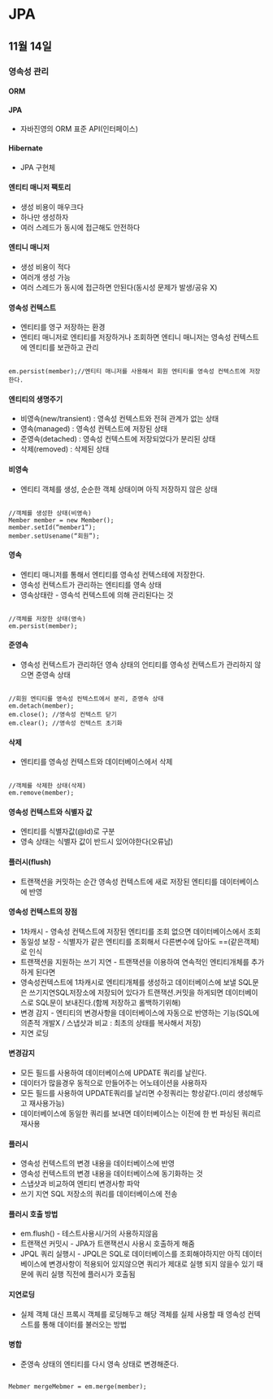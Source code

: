# JPA

## 11월 14일

### 영속성 관리

#### ORM

#### JPA
* 자바진영의 ORM 표준 API(인터페이스)

#### Hibernate
* JPA 구현체

#### 엔티티 매니저 팩토리
* 생성 비용이 매우크다
* 하나만 생성하자
* 여러 스레드가 동시에 접근해도 안전하다

#### 엔티니 매니저
* 생성 비용이 적다
* 여러개 생성 가능
* 여러 스레드가 동시에 접근하면 안된다(동시성 문제가 발생/공유 X)

#### 영속성 컨텍스트
* 엔티티를 영구 저장하는 환경
* 엔티티 매니저로 엔티티를 저장하거나 조회하면 엔티니 매니저는 영속성 컨텍스트에 엔티티를 보관하고 관리
<pre><code>
em.persist(member);//엔티티 매니저를 사용해서 회원 엔티티를 영속성 컨텍스트에 저장한다.
</code></pre>

#### 엔티티의 생명주기
* 비영속(new/transient) : 영속성 컨텍스트와 전혀 관계가 없는 상태
* 영속(managed) : 영속성 컨텍스트에 저장된 상태
* 준영속(detached) : 영속성 컨텍스트에 저장되었다가 분리된 상태
* 삭제(removed) : 삭제된 상태

#### 비영속
* 엔티티 객체를 생성, 순순한 객체 상태이며 아직 저장하지 않은 상태
<pre><code>
//객체를 생성한 상태(비영속)
Member member = new Member();
member.setId(“member1”);
member.setUsename(“회원”);
</code></pre>

#### 영속
* 엔티티 매니저를 통해서 엔티티를 영속성 컨텍스테에 저장한다.
* 영속성 컨텍스트가 관리하는 엔티티를 영속 상태
* 영속상태란 - 영속석 컨텍스트에 의해 관리된다는 것
<pre><code>
//객체를 저장한 상태(영속)
em.persist(member);
</code></pre>

#### 준영속
* 영속성 컨텍스트가 관리하던 영속 상태의 언티티를 영속성 컨텍스트가 관리하지 않으면 준영속 상태
<pre><code>
//회원 엔티티를 영속성 컨텍스트에서 분리, 준영속 상태
em.detach(member); 
em.close(); //영속성 컨텍스트 닫기
em.clear(); //영속성 컨텍스트 초기화
</code></pre>

#### 삭제
* 엔티티를 영속성 컨텍스트와 데이터베이스에서 삭제
<pre><code>
//객체를 삭제한 상태(삭제)
em.remove(member);
</code></pre>

#### 영속성 컨텍스트와 식별자 값
* 엔티티를 식별자값(@Id)로 구분
* 영속 상태는 식별자 값이 반드시 있어야한다(오류남)

#### 플러시(flush)
* 트랜잭션을 커밋하는 순간 영속성 컨텍스트에 새로 저장된 엔티티를 데이터베이스에 반영

#### 영속성 컨텍스트의 장점
* 1차캐시 - 영속성 컨텍스트에 저장된 엔티티를 조회 없으면 데이터베이스에서 조회
* 동일성 보장 - 식별자가 같은 엔티티를 조회해서 다른변수에 담아도 ==(같은객체)로 인식
* 트랜잭션을 지원하는 쓰기 지연 - 트랜잭션을 이용하여 연속적인 엔티티개체를 추가하게 된다면
* 영속성컨텍스트에 1차캐시로 엔티티개체를 생성하고 데이터베이스에 보낼 SQL문은 쓰기지연SQL저장소에 저장되어 있다가 트랜잭션.커밋을 하게되면 데이터베이스로 SQL문이 보내진다.(함께 저장하고 롤백하기위해)
* 변경 감지 - 엔티티의 변경사항을 데이터베이스에 자동으로 반영하는 기능(SQL에 의존적 개발X / 스냅샷과 비교 : 최초의 상태를 복사해서 저장)
* 지연 로딩

#### 변경감지
* 모든 필드를 사용하여 데이터베이스에 UPDATE 쿼리를 날린다.
* 데이터가 많을경우 동적으로 만들어주는 어노테이션을 사용하자
* 모든 필드를 사용하여 UPDATE쿼리를 날리면 수정쿼리는 항상같다.(미리 생성해두고 재사용가능)
* 데이터베이스에 동일한 쿼리를 보내면 데이터베이스는 이전에 한 번 파싱된 쿼리르 재사용

#### 플러시
* 영속성 컨텍스트의 변경 내용을 데이터베이스에 반영
* 영속성 컨텍스트의 변경 내용을 데이터베이스에 동기화하는 것
* 스냅샷과 비교하여 엔티티 변경사항 파악
* 쓰기 지연 SQL 저장소의 쿼리를 데이터베이스에 전송

#### 플러시 호출 방법
* em.flush() - 테스트사용시/거의 사용하지않음
* 트랜잭션 커밋시 - JPA가 트랜잭션시 사용시 호출하게 해줌
* JPQL 쿼리 실행시 - JPQL은 SQL로 데이터베이스를 조회해야하지만 아직 데이터베이스에 변경사항이 적용되어 있지않으면 쿼리가 제대로 실행 되지 않을수 있기 때문에 쿼리 실행 직전에 플러시가 호출됨

#### 지연로딩
* 실제 객체 대신 프록시 객체를 로딩해두고 해당 객체를 실제 사용할 때 영속성 컨텍스트를 통해 데이터를 불러오는 방법

#### 병합
* 준영속 상태의 엔티티를 다시 영속 상태로 변경해준다.
<pre><code>
Mebmer mergeMebmer = em.merge(member);
</code></pre>